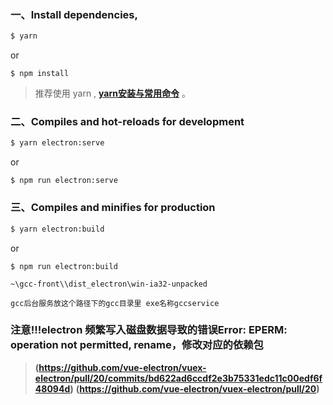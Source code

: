 

### 一、Install dependencies,

```bash
$ yarn
```

or

```
$ npm install
```

> 推荐使用 yarn , **[yarn安装与常用命令](http://liqingsong.cc/article/detail/9)** 。

### 二、Compiles and hot-reloads for development

```bash
$ yarn electron:serve
```

or

```
$ npm run electron:serve
```


### 三、Compiles and minifies for production

```bash
$ yarn electron:build
```
or

```
$ npm run electron:build
```
```
~\gcc-front\\dist_electron\win-ia32-unpacked

gcc后台服务放这个路径下的gcc目录里 exe名称gccservice
```

### 注意!!!electron 频繁写入磁盘数据导致的错误Error: EPERM: operation not permitted, rename，修改对应的依赖包
>**(https://github.com/vue-electron/vuex-electron/pull/20/commits/bd622ad6ccdf2e3b75331edc11c00edf6f48094d)**
>**(https://github.com/vue-electron/vuex-electron/pull/20)**

